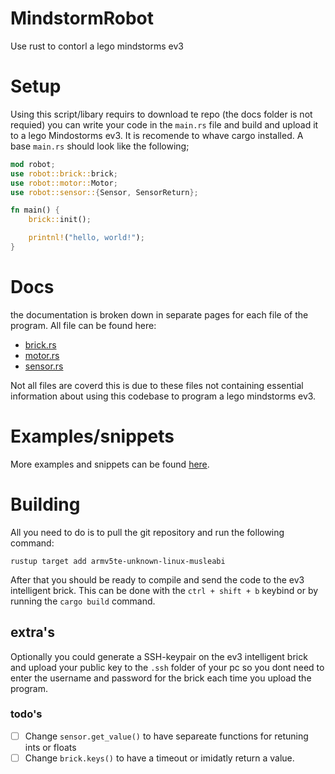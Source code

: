 # MindstormRobot
Use rust to contorl a lego mindstorms ev3

# Setup
Using this script/libary requirs to download te repo (the docs folder is not requied) you can write your code in the `main.rs` file and build and upload it to a lego Mindostorms ev3. It is recomende to whave cargo installed. A base `main.rs` should look like the following;
```rust
mod robot;
use robot::brick::brick;
use robot::motor::Motor;
use robot::sensor::{Sensor, SensorReturn};

fn main() {
    brick::init();

    printnl!("hello, world!");
}
```

# Docs
the documentation is broken down in separate pages for each file of the program. All file can be found here:
- [brick.rs](/docs/brick.md)
- [motor.rs](/docs/motor.md)
- [sensor.rs](/docs/sensor.md)


Not all files are coverd this is due to these files not containing essential information about using this codebase to program a lego mindstorms ev3.

# Examples/snippets
More examples and snippets can be found [here](/docs/examples.md).

# Building
All you need to do is to pull the git repository and run the following command:
```
rustup target add armv5te-unknown-linux-musleabi
```

After that you should be ready to compile and send the code to the ev3 intelligent brick.
This can be done with the `ctrl + shift + b` keybind or by running the `cargo build` command.

## extra's
Optionally you could generate a SSH-keypair on the ev3 intelligent brick and upload your public key to the `.ssh` folder of your pc so you dont need to enter the username and password for the brick each time you upload the program.

### todo's
- [ ] Change `sensor.get_value()` to have separeate functions for retuning ints or floats
- [ ] Change `brick.keys()` to have a timeout or imidatly return a value.